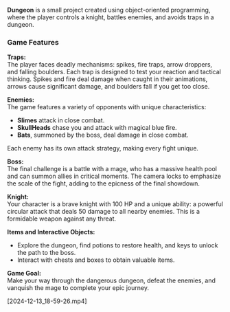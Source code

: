 
**Dungeon** is a small project created using object-oriented programming, where the player controls a knight, battles enemies, and avoids traps in a dungeon.  

### **Game Features**  

**Traps:**  
The player faces deadly mechanisms: spikes, fire traps, arrow droppers, and falling boulders. Each trap is designed to test your reaction and tactical thinking. Spikes and fire deal damage when caught in their animations, arrows cause significant damage, and boulders fall if you get too close.  

**Enemies:**  
The game features a variety of opponents with unique characteristics:  

- **Slimes** attack in close combat.  
- **SkullHeads** chase you and attack with magical blue fire.  
- **Bats**, summoned by the boss, deal damage in close combat.  

Each enemy has its own attack strategy, making every fight unique.  

**Boss:**  
The final challenge is a battle with a mage, who has a massive health pool and can summon allies in critical moments. The camera locks to emphasize the scale of the fight, adding to the epicness of the final showdown.  

**Knight:**  
Your character is a brave knight with 100 HP and a unique ability: a powerful circular attack that deals 50 damage to all nearby enemies. This is a formidable weapon against any threat.  

**Items and Interactive Objects:**  
- Explore the dungeon, find potions to restore health, and keys to unlock the path to the boss.  
- Interact with chests and boxes to obtain valuable items.  

**Game Goal:**  
Make your way through the dangerous dungeon, defeat the enemies, and vanquish the mage to complete your epic journey.  

[2024-12-13_18-59-26.mp4]


